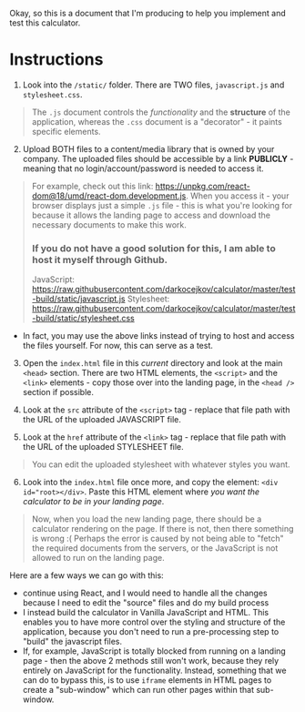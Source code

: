 Okay, so this is a document that I'm producing to help you implement and test this calculator. 


# Instructions

1. Look into the `/static/` folder. There are TWO files, `javascript.js` and `stylesheet.css`.
> The `.js` document controls the *functionality* and the **structure** of the application, whereas the `.css` document is a "decorator" - it paints specific elements.

2. Upload BOTH files to a content/media library that is owned by your company. The uploaded files should be accessible by a link **PUBLICLY** - meaning that no login/account/password is needed to access it.

> For example, check out this link: https://unpkg.com/react-dom@18/umd/react-dom.development.js. When you access it - your browser displays just a simple `.js` file - this is what you're looking for because it allows the landing page to access and download the necessary documents to make this work.
> 
> ### If you do not have a good solution for this, I am able to host it myself through Github.
> JavaScript: https://raw.githubusercontent.com/darkocejkov/calculator/master/test-build/static/javascript.js
> Stylesheet: https://raw.githubusercontent.com/darkocejkov/calculator/master/test-build/static/stylesheet.css
- In fact, you may use the above links instead of trying to host and access the files yourself. For now, this can serve as a test.

3. Open the `index.html` file in this _current_ directory and look at the main `<head>` section. There are two HTML elements, the `<script>` and the `<link>` elements - copy those over into the landing page, in the `<head />` section if possible. 


4. Look at the `src` attribute of the `<script>` tag - replace that file path with the URL of the uploaded JAVASCRIPT file.


5. Look at the `href` attribute of the `<link>` tag - replace that file path with the URL of the uploaded STYLESHEET file.

> You can edit the uploaded stylesheet with whatever styles you want.

6. Look into the `index.html` file once more, and copy the element: `<div id="root></div>`. Paste this HTML element where _you want the calculator to be in your landing page_. 

> Now, when you load the new landing page, there should be a calculator rendering on the page. If there is not, then there something is wrong :( Perhaps the error is caused by not being able to "fetch" the required documents from the servers, or the JavaScript is not allowed to run on the landing page.

Here are a few ways we can go with this:
- continue using React, and I would need to handle all the changes because I need to edit the "source" files and do my build process 
- I instead build the calculator in Vanilla JavaScript and HTML. This enables you to have more control over the styling and structure of the application, because you don't need to run a pre-processing step to "build" the javascript files.
- If, for example, JavaScript is totally blocked from running on a landing page - then the above 2 methods still won't work, because they rely entirely on JavaScript for the functionality. Instead, something that we can do to bypass this, is to use `iframe` elements in HTML pages to create a "sub-window" which can run other pages within that sub-window.